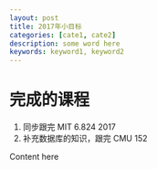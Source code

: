 ```yaml
---
layout: post
title: 2017年小目标
categories: [cate1, cate2]
description: some word here
keywords: keyword1, keyword2
---
```


# 完成的课程
1. 同步跟完 MIT 6.824 2017
2. 补充数据库的知识，跟完 CMU 152

Content here
